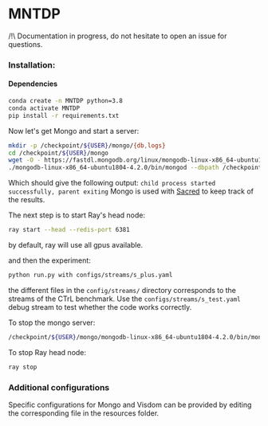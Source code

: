# MNTDP
/!\ Documentation in progress, do not hesitate to open an issue for questions.

### Installation:

#### Dependencies
```bash
conda create -n MNTDP python=3.8
conda activate MNTDP
pip install -r requirements.txt
```

Now let's get Mongo and start a server:

```bash
mkdir -p /checkpoint/${USER}/mongo/{db,logs}
cd /checkpoint/${USER}/mongo 
wget -O - https://fastdl.mongodb.org/linux/mongodb-linux-x86_64-ubuntu1804-4.2.0.tgz | tar -xzvf -  
./mongodb-linux-x86_64-ubuntu1804-4.2.0/bin/mongod --dbpath /checkpoint/${USER}/mongo/db --logpath /checkpoint/${USER}/mongo/logs/mongodb.log --fork
```

Which should give the following output: `child process started successfully, parent exiting`
Mongo is used with [Sacred](https://github.com/IDSIA/sacred) to keep track of the results.

The next step is to start Ray's head node:
```bash
ray start --head --redis-port 6381
```
by default, ray will use all gpus available.

and then the experiment:
```bash
python run.py with configs/streams/s_plus.yaml
```

the different files in the `config/streams/` directory corresponds to the streams of the CTrL benchmark. Use the `configs/streams/s_test.yaml` debug stream to test whether the code works correctly.


To stop the mongo server:

```bash
/checkpoint/${USER}/mongo/mongodb-linux-x86_64-ubuntu1804-4.2.0/bin/mongod --dbpath /checkpoint/${USER}/mongo/db --shutdown
```

To stop Ray head node:

```bash
ray stop
```

### Additional configurations
Specific configurations for Mongo and Visdom can be provided by editing the corresponding file in the resources folder.
